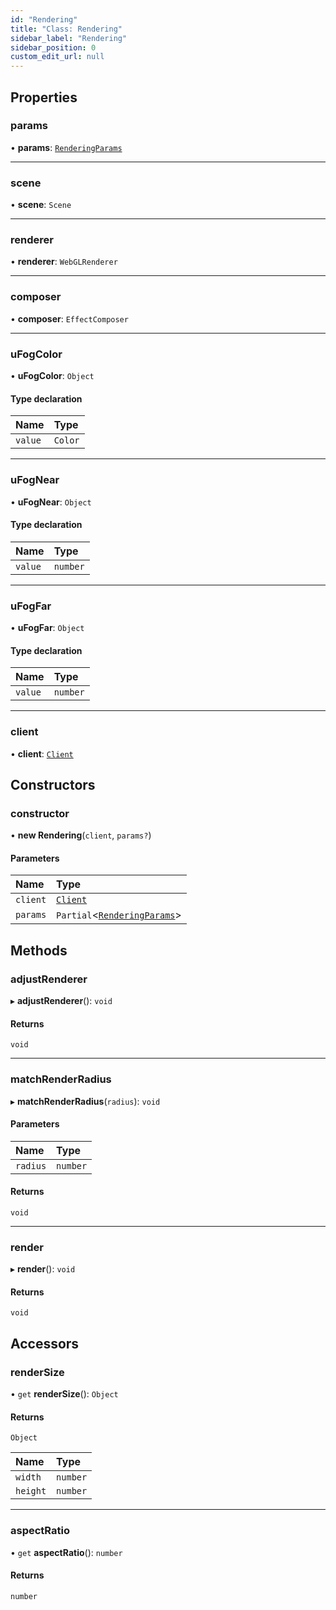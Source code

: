 ```yaml
---
id: "Rendering"
title: "Class: Rendering"
sidebar_label: "Rendering"
sidebar_position: 0
custom_edit_url: null
---
```


## Properties

### params

• **params**: [`RenderingParams`](../modules.md#renderingparams-88)

___

### scene

• **scene**: `Scene`

___

### renderer

• **renderer**: `WebGLRenderer`

___

### composer

• **composer**: `EffectComposer`

___

### uFogColor

• **uFogColor**: `Object`

#### Type declaration

| Name | Type |
| :------ | :------ |
| `value` | `Color` |

___

### uFogNear

• **uFogNear**: `Object`

#### Type declaration

| Name | Type |
| :------ | :------ |
| `value` | `number` |

___

### uFogFar

• **uFogFar**: `Object`

#### Type declaration

| Name | Type |
| :------ | :------ |
| `value` | `number` |

___

### client

• **client**: [`Client`](Client.md)

## Constructors

### constructor

• **new Rendering**(`client`, `params?`)

#### Parameters

| Name | Type |
| :------ | :------ |
| `client` | [`Client`](Client.md) |
| `params` | `Partial`<[`RenderingParams`](../modules.md#renderingparams-88)\> |

## Methods

### adjustRenderer

▸ **adjustRenderer**(): `void`

#### Returns

`void`

___

### matchRenderRadius

▸ **matchRenderRadius**(`radius`): `void`

#### Parameters

| Name | Type |
| :------ | :------ |
| `radius` | `number` |

#### Returns

`void`

___

### render

▸ **render**(): `void`

#### Returns

`void`

## Accessors

### renderSize

• `get` **renderSize**(): `Object`

#### Returns

`Object`

| Name | Type |
| :------ | :------ |
| `width` | `number` |
| `height` | `number` |

___

### aspectRatio

• `get` **aspectRatio**(): `number`

#### Returns

`number`
